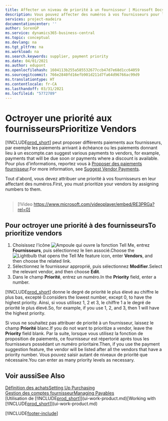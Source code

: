```yaml
---
title: Affecter un niveau de priorité à un fournisseur | Microsoft Docs
description: Vous pouvez affecter des numéros à vos fournisseurs pour les classer par ordre de priorité et faciliter des propositions de paiement dans Business Central.
services: project-madeira
documentationcenter: ''
author: SorenGP
ms.service: dynamics365-business-central
ms.topic: conceptual
ms.devlang: na
ms.tgt_pltfrm: na
ms.workload: na
ms.search.keywords: supplier, payment priority
ms.date: 04/01/2021
ms.author: edupont
ms.openlocfilehash: 1604113b255a585532677ccb47d7e68d1cc64059
ms.sourcegitcommit: 766e2840fd16efb901d211d7fa64d96766ac99d9
ms.translationtype: HT
ms.contentlocale: fr-CA
ms.lasthandoff: 03/31/2021
ms.locfileid: "5772789"
---
```

# <a name="prioritize-vendors"></a><span data-ttu-id="c3592-103">Octroyer une priorité aux fournisseurs</span><span class="sxs-lookup"><span data-stu-id="c3592-103">Prioritize Vendors</span></span>
[!INCLUDE[prod_short](includes/prod_short.md)] <span data-ttu-id="c3592-104">peut proposer différents paiements aux fournisseurs, par exemple les paiements arrivant à échéance ou les paiements donnant lieu à un escompte.</span><span class="sxs-lookup"><span data-stu-id="c3592-104">can suggest various payments to vendors, for example, payments that will be due soon or payments where a discount is available.</span></span> <span data-ttu-id="c3592-105">Pour plus d'informations, reportez vous à [Proposer des paiements fournisseur](payables-how-suggest-vendor-payments.md).</span><span class="sxs-lookup"><span data-stu-id="c3592-105">For more information, see [Suggest Vendor Payments](payables-how-suggest-vendor-payments.md).</span></span>

<span data-ttu-id="c3592-106">Tout d'abord, vous devez attribuer une priorité à vos fournisseurs en leur affectant des numéros.</span><span class="sxs-lookup"><span data-stu-id="c3592-106">First, you must prioritize your vendors by assigning numbers to them.</span></span>
<br><br>
> [!Video https://www.microsoft.com/videoplayer/embed/RE3PRGa?rel=0]

## <a name="to-prioritize-vendors"></a><span data-ttu-id="c3592-107">Pour octroyer une priorité à des fournisseurs</span><span class="sxs-lookup"><span data-stu-id="c3592-107">To prioritize vendors</span></span>
1. <span data-ttu-id="c3592-108">Choisissez l'icône ![Ampoule qui ouvre la fonction Tell Me](media/ui-search/search_small.png "Dites-moi ce que vous voulez faire"), entrez **Fournisseurs**, puis sélectionnez le lien associé.</span><span class="sxs-lookup"><span data-stu-id="c3592-108">Choose the ![Lightbulb that opens the Tell Me feature](media/ui-search/search_small.png "Tell me what you want to do") icon, enter **Vendors**, and then choose the related link.</span></span>
2. <span data-ttu-id="c3592-109">Sélectionnez le fournisseur approprié, puis sélectionnez **Modifier**.</span><span class="sxs-lookup"><span data-stu-id="c3592-109">Select the relevant vendor, and then choose **Edit**.</span></span>
3. <span data-ttu-id="c3592-110">Dans le champ **Priorité**, entrez un numéro.</span><span class="sxs-lookup"><span data-stu-id="c3592-110">In the **Priority** field, enter a number.</span></span>

[!INCLUDE[prod_short](includes/prod_short.md)] <span data-ttu-id="c3592-111">donne le degré de priorité le plus élevé au chiffre le plus bas, excepté 0.</span><span class="sxs-lookup"><span data-stu-id="c3592-111">considers the lowest number, except 0, to have the highest priority.</span></span> <span data-ttu-id="c3592-112">Ainsi, si vous utilisez 1, 2 et 3, le chiffre 1 a le degré de priorité le plus élevé.</span><span class="sxs-lookup"><span data-stu-id="c3592-112">So, for example, if you use 1, 2, and 3, then 1 will have the highest priority.</span></span>

<span data-ttu-id="c3592-113">Si vous ne souhaitez pas attribuer de priorité à un fournisseur, laissez le champ **Priorité** blanc.</span><span class="sxs-lookup"><span data-stu-id="c3592-113">If you do not want to prioritize a vendor, leave the **Priority** field blank.</span></span> <span data-ttu-id="c3592-114">Par la suite, lorsque vous utilisez la fonction de proposition de paiements, ce fournisseur est répertorié après tous les fournisseurs possédant un numéro prioritaire.</span><span class="sxs-lookup"><span data-stu-id="c3592-114">Then, if you use the payment suggestion feature, the vendor will be listed after all the vendors that have a priority number.</span></span> <span data-ttu-id="c3592-115">Vous pouvez saisir autant de niveaux de priorité que nécessaire.</span><span class="sxs-lookup"><span data-stu-id="c3592-115">You can enter as many priority levels as necessary.</span></span>

## <a name="see-also"></a><span data-ttu-id="c3592-116">Voir aussi</span><span class="sxs-lookup"><span data-stu-id="c3592-116">See Also</span></span>
[<span data-ttu-id="c3592-117">Définition des achats</span><span class="sxs-lookup"><span data-stu-id="c3592-117">Setting Up Purchasing</span></span>](purchasing-setup-purchasing.md)  
[<span data-ttu-id="c3592-118">Gestion des comptes fournisseur</span><span class="sxs-lookup"><span data-stu-id="c3592-118">Managing Payables</span></span>](payables-manage-payables.md)  
<span data-ttu-id="c3592-119">[Utilisation de [!INCLUDE[prod_short](includes/prod_short.md)]](ui-work-product.md)</span><span class="sxs-lookup"><span data-stu-id="c3592-119">[Working with [!INCLUDE[prod_short](includes/prod_short.md)]](ui-work-product.md)</span></span>


[!INCLUDE[footer-include](includes/footer-banner.md)]